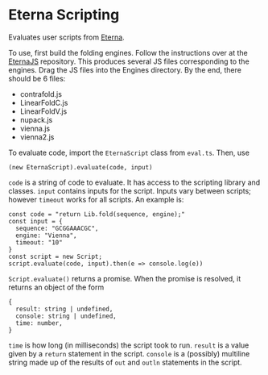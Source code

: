 # Eterna Scripting
Evaluates user scripts from [Eterna](eternagame.org).

To use, first build the folding engines. Follow the instructions over at the [EternaJS](https://github.com/eternagame/EternaJS) repository. This produces several JS files corresponding to the engines. Drag the JS files into the Engines directory. By the end, there should be 6 files:
- contrafold.js
- LinearFoldC.js
- LinearFoldV.js
- nupack.js
- vienna.js
- vienna2.js

To evaluate code, import the `EternaScript` class from `eval.ts`. Then, use
```
(new EternaScript).evaluate(code, input)
```
`code` is a string of code to evaluate. It has access to the scripting library and classes. `input` contains inputs for the script. Inputs vary between scripts; however `timeout` works for all scripts. An example is:
```
const code = "return Lib.fold(sequence, engine);"
const input = {
  sequence: "GCGGAAACGC",
  engine: "Vienna",
  timeout: "10"
}
const script = new Script;
script.evaluate(code, input).then(e => console.log(e))
```
`Script.evaluate()` returns a promise. When the promise is resolved, it returns an object of the form
```
{
  result: string | undefined,
  console: string | undefined,
  time: number,
}
```
`time` is how long (in milliseconds) the script took to run. `result` is a value given by a `return` statement in the script. `console` is a (possibly) multiline string made up of the results of `out` and `outln` statements in the script.